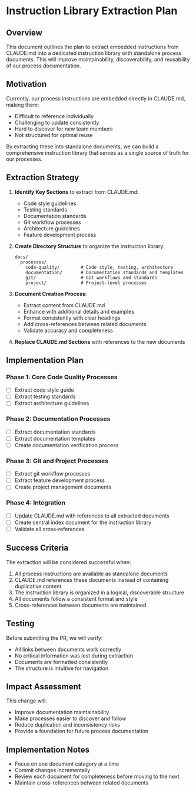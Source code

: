 # Instruction Library Extraction Plan

## Overview

This document outlines the plan to extract embedded instructions from CLAUDE.md into a dedicated instruction library with standalone process documents. This will improve maintainability, discoverability, and reusability of our process documentation.

## Motivation

Currently, our process instructions are embedded directly in CLAUDE.md, making them:
- Difficult to reference individually
- Challenging to update consistently
- Hard to discover for new team members
- Not structured for optimal reuse

By extracting these into standalone documents, we can build a comprehensive instruction library that serves as a single source of truth for our processes.

## Extraction Strategy

1. **Identify Key Sections** to extract from CLAUDE.md:
   - Code style guidelines
   - Testing standards
   - Documentation standards
   - Git workflow processes
   - Architecture guidelines
   - Feature development process

2. **Create Directory Structure** to organize the instruction library:
   ```
   docs/
     processes/
       code-quality/        # Code style, testing, architecture
       documentation/       # Documentation standards and templates
       git/                 # Git workflows and standards
       project/             # Project-level processes
   ```

3. **Document Creation Process**:
   - Extract content from CLAUDE.md
   - Enhance with additional details and examples
   - Format consistently with clear headings
   - Add cross-references between related documents
   - Validate accuracy and completeness

4. **Replace CLAUDE.md Sections** with references to the new documents

## Implementation Plan

### Phase 1: Core Code Quality Processes
- [ ] Extract code style guide
- [ ] Extract testing standards
- [ ] Extract architecture guidelines

### Phase 2: Documentation Processes
- [ ] Extract documentation standards
- [ ] Extract documentation templates
- [ ] Create documentation verification process

### Phase 3: Git and Project Processes
- [ ] Extract git workflow processes
- [ ] Extract feature development process
- [ ] Create project management documents

### Phase 4: Integration
- [ ] Update CLAUDE.md with references to all extracted documents
- [ ] Create central index document for the instruction library
- [ ] Validate all cross-references

## Success Criteria

The extraction will be considered successful when:
1. All process instructions are available as standalone documents
2. CLAUDE.md references these documents instead of containing duplicative content
3. The instruction library is organized in a logical, discoverable structure
4. All documents follow a consistent format and style
5. Cross-references between documents are maintained

## Testing

Before submitting the PR, we will verify:
- All links between documents work correctly
- No critical information was lost during extraction
- Documents are formatted consistently
- The structure is intuitive for navigation

## Impact Assessment

This change will:
- Improve documentation maintainability
- Make processes easier to discover and follow
- Reduce duplication and inconsistency risks
- Provide a foundation for future process documentation

## Implementation Notes

- Focus on one document category at a time
- Commit changes incrementally
- Review each document for completeness before moving to the next
- Maintain cross-references between related documents